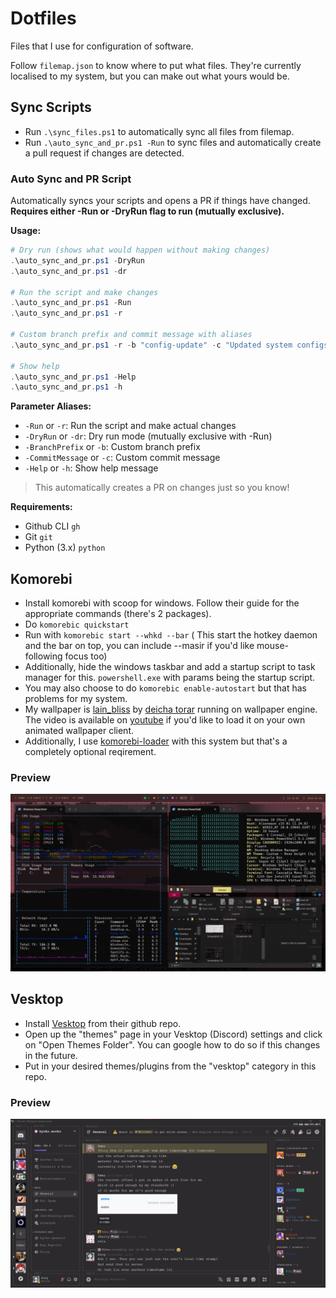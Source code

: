 # Dotfiles

Files that I use for configuration of software.

Follow `filemap.json` to know where to put what files. They're currently localised to my system, but you can make out what yours would be.

## Sync Scripts

+ Run `.\sync_files.ps1` to automatically sync all files from filemap.
+ Run `.\auto_sync_and_pr.ps1 -Run` to sync files and automatically create a pull request if changes are detected.

### Auto Sync and PR Script

Automatically syncs your scripts and opens a PR if things have changed. **Requires either -Run or -DryRun flag to run (mutually exclusive).**

**Usage:**

```powershell
# Dry run (shows what would happen without making changes)
.\auto_sync_and_pr.ps1 -DryRun
.\auto_sync_and_pr.ps1 -dr

# Run the script and make changes
.\auto_sync_and_pr.ps1 -Run
.\auto_sync_and_pr.ps1 -r

# Custom branch prefix and commit message with aliases
.\auto_sync_and_pr.ps1 -r -b "config-update" -c "Updated system configs"

# Show help
.\auto_sync_and_pr.ps1 -Help
.\auto_sync_and_pr.ps1 -h
```

**Parameter Aliases:**

+ `-Run` or `-r`: Run the script and make actual changes
+ `-DryRun` or `-dr`: Dry run mode (mutually exclusive with -Run)
+ `-BranchPrefix` or `-b`: Custom branch prefix
+ `-CommitMessage` or `-c`: Custom commit message
+ `-Help` or `-h`: Show help message

> This automatically creates a PR on changes just so you know!

**Requirements:**

+ Github CLI `gh`
+ Git `git`
+ Python (3.x) `python`

## Komorebi

+ Install komorebi with scoop for windows. Follow their guide for the appropriate commands (there's 2 packages).
+ Do `komorebic quickstart`
+ Run with `komorebic start --whkd --bar` ( This start the hotkey daemon and the bar on top, you can include --masir if you'd like mouse-following focus too)
+ Additionally, hide the windows taskbar and add a startup script to task manager for this. `powershell.exe` with params being the startup script.
+ You may also choose to do `komorebic enable-autostart` but that has problems for my system.
+ My wallpaper is [lain_bliss](https://steamcommunity.com/sharedfiles/filedetails/?id=2686491283) by [deicha torar](https://steamcommunity.com/id/neveirissimo/) running on wallpaper engine. The video is available on [youtube](https://youtu.be/atMcPxyksGM) if you'd like to load it on your own animated wallpaper client.
+ Additionally, I use [komorebi-loader](https://github.com/SuppliedOrange/komorebi-loading) with this system but that's a completely optional reqirement.

### Preview

![A preview of my system running komorebi](./komorebic/screenshot.png)

## Vesktop

+ Install [Vesktop](https://github.com/Vencord/Vesktop) from their github repo.
+ Open up the "themes" page in your Vesktop (Discord) settings and click on "Open Themes Folder". You can google how to do so if this changes in the future.
+ Put in your desired themes/plugins from the "vesktop" category in this repo.

### Preview

![A preview of my vesktop discord client with a custom theme](./vesktop/screenshot.png)